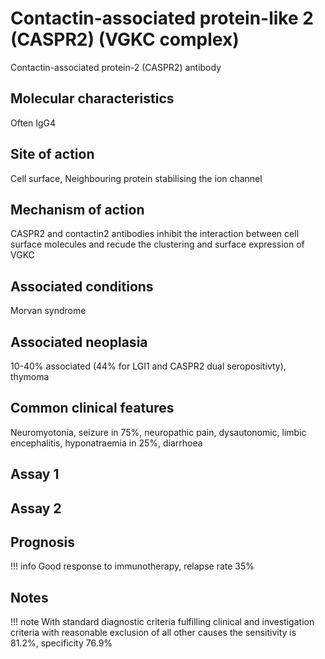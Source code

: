 # Contactin-associated protein-like 2 (CASPR2) (VGKC complex)

Contactin-associated protein-2 (CASPR2) antibody

## Molecular characteristics
Often IgG4

## Site of action
Cell surface, Neighbouring protein stabilising the ion channel

## Mechanism of action
CASPR2 and contactin2 antibodies inhibit the interaction between cell surface molecules and recude the clustering and surface expression of VGKC

## Associated conditions
Morvan syndrome

## Associated neoplasia
10-40% associated (44% for LGI1 and CASPR2 dual seropositivty), thymoma

## Common clinical features
Neuromyotonia, seizure in 75%, neuropathic pain, dysautonomic, limbic encephalitis, hyponatraemia in 25%, diarrhoea

## Assay 1

## Assay 2

## Prognosis
!!! info
    Good response to immunotherapy, relapse rate 35%

## Notes
!!! note
    With standard diagnostic criteria fulfilling clinical and investigation criteria with reasonable exclusion of all other causes the sensitivity is 81.2%, specificity 76.9%
